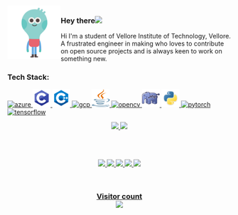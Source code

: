 
<img src="https://github.com/shreyanshsatvik/shreyanshsatvik/blob/main/hello.gif" width="120" height="120" align="left" alt="Hello" />

<h3>Hey there<img src="https://media.giphy.com/media/hvRJCLFzcasrR4ia7z/giphy.gif" width="25px"></h3>
Hi I'm a student of Vellore Institute of Technology, Vellore. A frustrated engineer in making who loves to contribute on open source projects and is always keen to work on something new.


<!--
**shreyanshsatvik/shreyanshsatvik** is a ✨ _special_ ✨ repository because its `README.md` (this file) appears on your GitHub profile.



Here are some ideas to get you started:

- 🔭 I’m currently working on ...
- 🌱 I’m currently learning ...
- 👯 I’m looking to collaborate on ...
- 🤔 I’m looking for help with ...
- 💬 Ask me about ...
- 📫 How to reach me: ...
- 😄 Pronouns: ...
- ⚡ Fun fact: ...
-->

<br>
<h3>Tech Stack:</h3>

<p align="left"> <a href="https://azure.microsoft.com/en-in/" target="_blank"> <img src="https://www.vectorlogo.zone/logos/microsoft_azure/microsoft_azure-icon.svg" alt="azure" width="40" height="40"/> </a> <a href="https://www.cprogramming.com/" target="_blank"> <img src="https://github.com/shreyanshsatvik/shreyanshsatvik/blob/main/logo/pngegg.png" alt="c" width="40" height="40"/> </a> <a href="https://www.w3schools.com/cpp/" target="_blank"> <img src="https://github.com/shreyanshsatvik/shreyanshsatvik/blob/main/logo/kisspng-the-c-programming-language-computer-icons-comput-programming-5acadc2e16ef78.280689641523244078094.png" alt="cplusplus" width="40" height="40"/> </a>  <a href="https://cloud.google.com" target="_blank"> <img src="https://www.vectorlogo.zone/logos/google_cloud/google_cloud-icon.svg" alt="gcp" width="40" height="40"/> </a> <a href="https://www.java.com" target="_blank"> <img src="https://github.com/shreyanshsatvik/shreyanshsatvik/blob/main/logo/PikPng.com_java-logo-transparent-png_1469146.png" alt="java" width="40" height="40"/> </a> <a href="https://opencv.org/" target="_blank"> <img src="https://www.vectorlogo.zone/logos/opencv/opencv-icon.svg" alt="opencv" width="40" height="40"/> </a> <a href="https://www.php.net" target="_blank"> <img src="https://github.com/shreyanshsatvik/shreyanshsatvik/blob/main/logo/kisspng-php-server-side-scripting-yii-web-application-scri-5b00d886973341.1462073915267820866193.png" alt="php" width="40" height="40"/> </a> <a href="https://www.python.org" target="_blank"> <img src="https://github.com/shreyanshsatvik/shreyanshsatvik/blob/main/logo/kisspng-python-programming-language-computer-programming-5aefaba2926b57.9208708715256564825997.png" alt="python" width="40" height="40"/> </a> <a href="https://pytorch.org/" target="_blank"> <img src="https://www.vectorlogo.zone/logos/pytorch/pytorch-icon.svg" alt="pytorch" width="40" height="40"/> </a><a href="https://www.tensorflow.org" target="_blank"> <img src="https://www.vectorlogo.zone/logos/tensorflow/tensorflow-icon.svg" alt="tensorflow" width="40" height="40"/> </a> </p>


<div align="center">
  <a href="https://github.com/shreyanshsatvik">
    <img src="https://github-readme-stats.vercel.app/api?username=shreyanshsatvik&count_private=true&show_icons=true&theme=dark&hide_border=true" width="49%" >
  </a>
  <a href="https://github.com/shreyanshsatvik">
    <img src="https://github-readme-streak-stats.herokuapp.com?user=shreyanshsatvik&theme=dark&hide_border=true" width="49%" >
  </a>
</div>


<br>
<br>


<p align="center">
<br>
<a href="https://twitter.com/SatvikShreyansh">
      <img src="https://img.shields.io/badge/-Twitter-00acee?style=for-the-badge&logo=Twitter&logoColor=white" />
 <a href="https://www.linkedin.com/in/shreyansh-satvik-a45343189/">
     <img src="https://img.shields.io/badge/-LinkedIn-0e76a8?style=for-the-badge&logo=Linkedin&logoColor=white" />
  <a href="https://leetcode.com/frustrated_programmer/">
     <img src="https://img.shields.io/badge/-Leetcode-a9b74d?style=for-the-badge&logo=Leetcode&logoColor=white" />
  <a href="https://auth.geeksforgeeks.org/user/shreyanshsatvik/practice/">
     <img src="https://img.shields.io/badge/-GeeksforGeeks-2f8d46?style=for-the-badge&logo=Geeksforgeeks&logoColor=white" />
   <a href="https://www.hackerrank.com/shreyansh_satvi1">
     <img src="https://img.shields.io/badge/-Hackerrank-2ec866?style=for-the-badge&logo=Hackerrank&logoColor=white" />
   

</p>
<br>
<p align="center">
 <h3 align="center">Visitor count<br><img src="https://profile-counter.glitch.me/shreyanshsatvik/count.svg" /></p>


